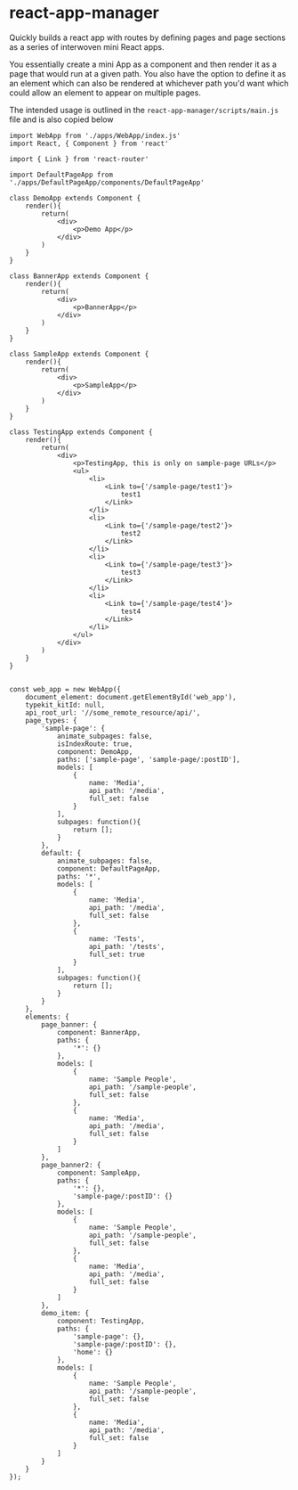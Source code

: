 # react-app-manager
Quickly builds a react app with routes by defining pages and page sections as a series of interwoven mini React apps.

You essentially create a mini App as a component and then render it as a page that would run at a given path. You also have the option to define it as an element which can also be rendered at whichever path you'd want which could allow an element to appear on multiple pages.

The intended usage is outlined in the `react-app-manager/scripts/main.js` file and is also copied below

>
	import WebApp from './apps/WebApp/index.js'
	import React, { Component } from 'react'

	import { Link } from 'react-router'

	import DefaultPageApp from './apps/DefaultPageApp/components/DefaultPageApp'

	class DemoApp extends Component {
		render(){
			return(
				<div>
					<p>Demo App</p>
				</div>
			)
		}
	}

	class BannerApp extends Component {
		render(){
			return(
				<div>
					<p>BannerApp</p>
				</div>
			)
		}
	}

	class SampleApp extends Component {
		render(){
			return(
				<div>
					<p>SampleApp</p>
				</div>
			)
		}
	}

	class TestingApp extends Component {
		render(){
			return(
				<div>
					<p>TestingApp, this is only on sample-page URLs</p>
					<ul>
						<li>
							<Link to={'/sample-page/test1'}>
								test1
							</Link>
						</li>
						<li>
							<Link to={'/sample-page/test2'}>
								test2
							</Link>
						</li>
						<li>
							<Link to={'/sample-page/test3'}>
								test3
							</Link>
						</li>
						<li>
							<Link to={'/sample-page/test4'}>
								test4
							</Link>
						</li>
					</ul>
				</div>
			)
		}
	}


	const web_app = new WebApp({
		document_element: document.getElementById('web_app'),
		typekit_kitId: null,
		api_root_url: '//some_remote_resource/api/',
		page_types: {
			'sample-page': {
				animate_subpages: false,
				isIndexRoute: true,
				component: DemoApp,
				paths: ['sample-page', 'sample-page/:postID'],
				models: [
					{
						name: 'Media',
						api_path: '/media',
						full_set: false
					}
				],
				subpages: function(){
					return [];
				}
			},
			default: {
				animate_subpages: false,
				component: DefaultPageApp,
				paths: '*',
				models: [
					{
						name: 'Media',
						api_path: '/media',
						full_set: false
					},
					{
						name: 'Tests',
						api_path: '/tests',
						full_set: true
					}
				],
				subpages: function(){
					return [];
				}
			}
		},
		elements: {
			page_banner: {
				component: BannerApp,
				paths: {
					'*': {}
				},
				models: [
					{
						name: 'Sample People',
						api_path: '/sample-people',
						full_set: false
					},
					{
						name: 'Media',
						api_path: '/media',
						full_set: false
					}
				]
			},
			page_banner2: {
				component: SampleApp,
				paths: {
					'*': {},
					'sample-page/:postID': {}
				},
				models: [
					{
						name: 'Sample People',
						api_path: '/sample-people',
						full_set: false
					},
					{
						name: 'Media',
						api_path: '/media',
						full_set: false
					}
				]
			},
			demo_item: {
				component: TestingApp,
				paths: {
					'sample-page': {},
					'sample-page/:postID': {},
					'home': {}
				},
				models: [
					{
						name: 'Sample People',
						api_path: '/sample-people',
						full_set: false
					},
					{
						name: 'Media',
						api_path: '/media',
						full_set: false
					}
				]
			}
		}
	});
